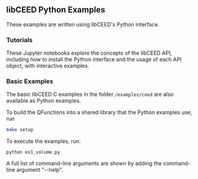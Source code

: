 ## libCEED Python Examples

These examples are written using libCEED's Python interface.

### Tutorials

These Jupyter notebooks explore the concepts of the libCEED API, including how to install the Python interface and the usage of each API object, with interactive examples.

### Basic Examples

The basic libCEED C examples in the folder `/examples/ceed` are also available as Python examples.

To build the QFunctions into a shared library that the Python examples use, run

```bash
make setup
```

To execute the examples, run:

```
python ex1_volume.py
```

A full list of command-line arguments are shown by adding the command-line argument "--help".
